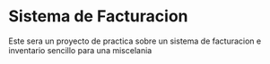 # Sistema de Facturacion

Este sera un proyecto de practica sobre un sistema de facturacion e inventario
sencillo para una miscelania